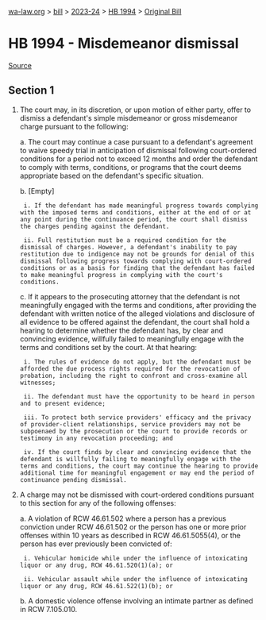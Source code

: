 [wa-law.org](/) > [bill](/bill/) > [2023-24](/bill/2023-24/) > [HB 1994](/bill/2023-24/hb/1994/) > [Original Bill](/bill/2023-24/hb/1994/1/)

# HB 1994 - Misdemeanor dismissal

[Source](http://lawfilesext.leg.wa.gov/biennium/2023-24/Pdf/Bills/House%20Bills/1994.pdf)

## Section 1
1. The court may, in its discretion, or upon motion of either party, offer to dismiss a defendant's simple misdemeanor or gross misdemeanor charge pursuant to the following:

    a. The court may continue a case pursuant to a defendant's agreement to waive speedy trial in anticipation of dismissal following court-ordered conditions for a period not to exceed 12 months and order the defendant to comply with terms, conditions, or programs that the court deems appropriate based on the defendant's specific situation.

    b. [Empty]

        i. If the defendant has made meaningful progress towards complying with the imposed terms and conditions, either at the end of or at any point during the continuance period, the court shall dismiss the charges pending against the defendant.

        ii. Full restitution must be a required condition for the dismissal of charges. However, a defendant's inability to pay restitution due to indigence may not be grounds for denial of this dismissal following progress towards complying with court-ordered conditions or as a basis for finding that the defendant has failed to make meaningful progress in complying with the court's conditions.

    c. If it appears to the prosecuting attorney that the defendant is not meaningfully engaged with the terms and conditions, after providing the defendant with written notice of the alleged violations and disclosure of all evidence to be offered against the defendant, the court shall hold a hearing to determine whether the defendant has, by clear and convincing evidence, willfully failed to meaningfully engage with the terms and conditions set by the court. At that hearing:

        i. The rules of evidence do not apply, but the defendant must be afforded the due process rights required for the revocation of probation, including the right to confront and cross-examine all witnesses;

        ii. The defendant must have the opportunity to be heard in person and to present evidence;

        iii. To protect both service providers' efficacy and the privacy of provider-client relationships, service providers may not be subpoenaed by the prosecution or the court to provide records or testimony in any revocation proceeding; and

        iv. If the court finds by clear and convincing evidence that the defendant is willfully failing to meaningfully engage with the terms and conditions, the court may continue the hearing to provide additional time for meaningful engagement or may end the period of continuance pending dismissal.

2. A charge may not be dismissed with court-ordered conditions pursuant to this section for any of the following offenses:

    a. A violation of RCW 46.61.502 where a person has a previous conviction under RCW 46.61.502 or the person has one or more prior offenses within 10 years as described in RCW 46.61.5055(4), or the person has ever previously been convicted of:

        i. Vehicular homicide while under the influence of intoxicating liquor or any drug, RCW 46.61.520(1)(a); or

        ii. Vehicular assault while under the influence of intoxicating liquor or any drug, RCW 46.61.522(1)(b); or

    b. A domestic violence offense involving an intimate partner as defined in RCW 7.105.010.
